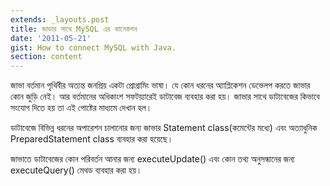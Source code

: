 ```yaml
---
extends: _layouts.post
title: জাভার সাথে MySQL এর কানেকশন
date: '2011-05-21'
gist: How to connect MySQL with Java.
section: content
---
```


জাভা বর্তমান পৃথিবীর অত্যন্ত জনপ্রিয় একটা প্রোগ্রামিং ভাষা। যে কোন ধরনের অ্যাপ্লিকেশন ডেভেলপ করতে জাভার কোন জুড়ি নেই। আর বর্তমানের অধিকাংশ সফটয়্যারেই ডাটাবেজ ব্যবহার করা হয়। জাভার সাথে ডাটাবেজের কিভাবে সংযোগ দিতে হয় তা এই পোষ্টের মাধ্যমে দেখান হল।

ডাটাবেজে বিভিন্ন ধরনের অপারেশন চালানোর জন্য জাভার Statement class(কমেন্টের মধ্যে) এবং অত্যাধুনিক PreparedStatement class ব্যবহার করা হয়েছে।

জাভাতে ডাটাবেজের কোন পরিবর্তন আনার জন্য executeUpdate() এবং কোন তথ্য অনুসন্ধানের জন্য executeQuery() মেথড ব্যবহার করা হয়।

<script src="https://gist.github.com/milon/b888d827513ecf1e79b57e88a58e45de.js">
</script>
